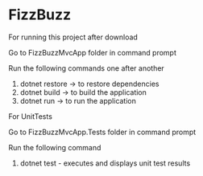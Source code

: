 # FizzBuzz
For running this project after download

Go to FizzBuzzMvcApp folder in command prompt

Run the following commands one after another 
  1. dotnet restore -> to restore dependencies 
  2. dotnet build -> to build the application
  3. dotnet run -> to run the application

For UnitTests

Go to FizzBuzzMvcApp.Tests folder in command prompt

Run the following command
  1. dotnet test - executes and displays unit test results
